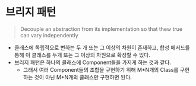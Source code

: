 # 브리지 패턴
> Decouple an abstraction from its implementation so that thew true can vary independently
* 클래스에 독립적으로 변하는 두 개 또는 그 이상의 차원이 존재하고, 합성 메서드를 통해 이 클래스를 두개 또는 그 이상의 차원으로 확장할 수 있다.
* 브리지 패턴은 하나의 클래스에 Component들을 가지게 하는 것과 같다. 
  * 그래서 여러 Component들의 조합을 구현하기 위해 M*N개의 Class를 구현하는 것이 아닌 M+N개의 클래스만 구현하면 된다.